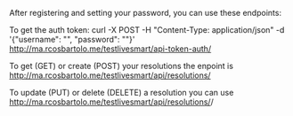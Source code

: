 After registering and setting your password, you can use these endpoints:

To get the auth token:
curl -X POST -H "Content-Type: application/json" -d '{"username": "<email>", "password": "<password>"}' http://ma.rcosbartolo.me/testlivesmart/api-token-auth/

To get (GET) or create (POST) your resolutions the enpoint is http://ma.rcosbartolo.me/testlivesmart/api/resolutions/

To update (PUT) or delete (DELETE) a resolution you can use http://ma.rcosbartolo.me/testlivesmart/api/resolutions/<id>/

